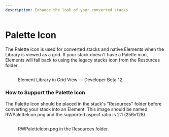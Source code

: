 ```yaml
---
description: Enhance the look of your converted stacks
---
```


# Palette Icon

The Palette icon is used for converted stacks and native Elements when the Library is viewed as a grid. If your stack doesn't have a Palette icon, Elements will fall back to using the legacy stacks icon from the Resources folder.

<figure><img src="../../../.gitbook/assets/CleanShot 2023-08-05 at 10 .14.04@2x.png" alt=""><figcaption><p>Element Library in Grid View — Developer Beta 12</p></figcaption></figure>

### How to Support the Palette Icon

The Palette Icon should be placed in the stack's "Resources" folder before converting your stack into an Element.  This image should be named RWPaletteIcon.png and the supported aspect ratio is 2:1 (256x128).

<figure><img src="../../../.gitbook/assets/CleanShot 2023-08-05 at 10 .17.45@2x.png" alt=""><figcaption><p>RWPaletteIcon.png in the Resources folder.</p></figcaption></figure>
